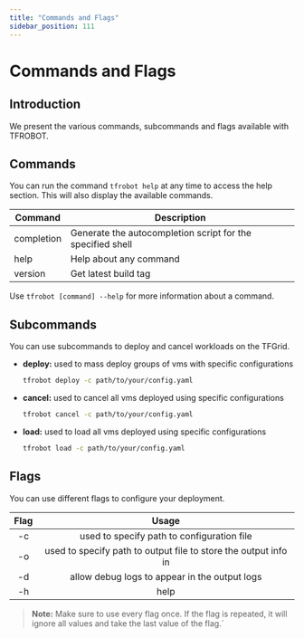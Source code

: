 ```yaml
---
title: "Commands and Flags"
sidebar_position: 111
---
```


<h1> Commands and Flags </h1>

## Introduction

We present the various commands, subcommands and flags available with TFROBOT.


## Commands

You can run the command `tfrobot help` at any time to access the help section. This will also display the available commands.

| Command    | Description                                                |
| ---------- | ---------------------------------------------------------- |
| completion     | Generate the autocompletion script for the specified shell                        |
| help       | Help about any command                                     |
| version    | Get latest build tag                                       |

Use `tfrobot [command] --help` for more information about a command.

## Subcommands

You can use subcommands to deploy and cancel workloads on the TFGrid.

- **deploy:** used to mass deploy groups of vms with specific configurations
    ```bash
    tfrobot deploy -c path/to/your/config.yaml
    ```
- **cancel:** used to cancel all vms deployed using specific configurations
    ```bash
    tfrobot cancel -c path/to/your/config.yaml
    ```
- **load:** used to load all vms deployed using specific configurations
    ```bash
    tfrobot load -c path/to/your/config.yaml
    ```

## Flags

You can use different flags to configure your deployment.

| Flag | Usage |
| :---:   | :---: |
| -c | used to specify path to configuration file |
| -o | used to specify path to output file to store the output info in |
| -d | allow debug logs to appear in the output logs |
| -h | help |

> **Note:** Make sure to use every flag once. If the flag is repeated, it will ignore all values and take the last value of the flag.`